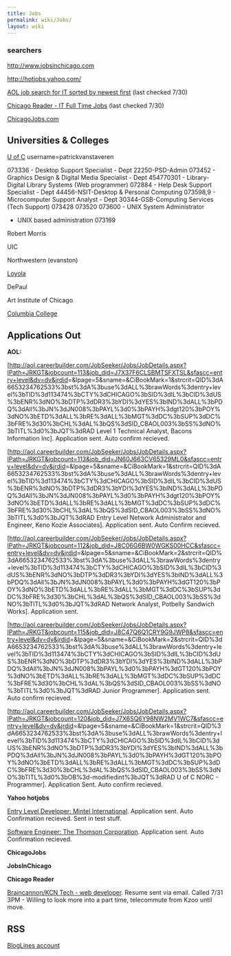 ```yaml
---
title: Jobs
permalink: wiki/Jobs/
layout: wiki
---
```


### searchers

[<http://www.jobsinchicago.com>](http://www.jobsinchicago.com)

[<http://hotjobs.yahoo.com/>](http://hotjobs.yahoo.com/)

[AOL job search for IT sorted by newest
first](http://aol.careerbuilder.com/JobSeeker/Jobs/JobResults.aspx?sc=2&IPath=JRKGT&excrit=QID%3dA6653234762533%3bst%3dA%3buse%3dALL%3brawWords%3dentry+level%3bTID%3d113474%3bCTY%3dCHICAGO%3bSID%3dIL%3bCID%3dUS%3bENR%3dNO%3bDTP%3dDR3%3bYDI%3dYES%3bIND%3dALL%3bPDQ%3dAll%3bJN%3dJN008%3bPAYL%3d0%3bPAYH%3dGT120%3bPOY%3dNO%3bETD%3dALL%3bRE%3dALL%3bMGT%3dDC%3bSUP%3dDC%3bFRE%3d30%3bCHL%3dAL%3bQS%3dSID_CBAOL003%3bSS%3dNO%3bTITL%3d0%3bOB%3d-modifiedint%3bJQT%3dRAD&sd=2)
(last checked 7/30)

[Chicago Reader - IT Full Time
Jobs](http://classifieds.chicagoreader.com/gyrobase/Results?sort=date&subsection=oid%3A27048&jobType=Full-time)
(last checked 7/30)

[ChicagoJobs.com](http://www.chicagojobs.com/)

Universities & Colleges
-----------------------

[U of C](http://jobopportunities.uchicago.edu/)
username=patrickvanstaveren

073336 - Desktop Support Specialist - Dept 22250-PSD-Admin 073452 -
Graphics Design & Digital Media Specialist - Dept 454770301 -
Library-Digital Library Systems (Web programmer) 072884 - Help Desk
Support Specialist - Dept 44456-NSIT-Desktop & Personal Computing
073598,9 - Microcomputer Support Analyst - Dept 30344-GSB-Computing
Services (Tech Support) 073428 073520 073600 - UNIX System Administrator
- UNIX based administration 073169

Robert Morris

UIC

Northwestern (evanston)

[Loyola](http://www.careers.luc.edu)

DePaul

Art Institute of Chicago

[Columbia College](http://www.colum.edu)

Applications Out
----------------

**AOL:**

\[<http://aol.careerbuilder.com/JobSeeker/Jobs/JobDetails.aspx?IPath=JRKGT&jobcount=113&job_did=J7X37F6CLSBMTSFXTSL&sfascc=entry+level&dv=dv&jrdid>=&lpage=5&sname=&CiBookMark=1&strcrit=QID%3dA6653234762533%3bst%3dA%3buse%3dALL%3brawWords%3dentry+level%3bTID%3d113474%3bCTY%3dCHICAGO%3bSID%3dIL%3bCID%3dUS%3bENR%3dNO%3bDTP%3dDR3%3bYDI%3dYES%3bIND%3dALL%3bPDQ%3dAll%3bJN%3dJN008%3bPAYL%3d0%3bPAYH%3dgt120%3bPOY%3dNO%3bETD%3dALL%3bRE%3dALL%3bMGT%3dDC%3bSUP%3dDC%3bFRE%3d30%3bCHL%3dAL%3bQS%3dSID\_CBAOL003%3bSS%3dNO%3bTITL%3d0%3bJQT%3dRAD
Level 1 Technical Analyst, Bacons Information Inc\]. Application sent.
Auto confirm recieved.

\[<http://aol.careerbuilder.com/JobSeeker/Jobs/JobDetails.aspx?IPath=JRKGT&jobcount=113&job_did=JN60J663CV65329ML0&sfascc=entry+level&dv=dv&jrdid>=&lpage=5&sname=&CiBookMark=1&strcrit=QID%3dA6653234762533%3bst%3dA%3buse%3dALL%3brawWords%3dentry+level%3bTID%3d113474%3bCTY%3dCHICAGO%3bSID%3dIL%3bCID%3dUS%3bENR%3dNO%3bDTP%3dDR3%3bYDI%3dYES%3bIND%3dALL%3bPDQ%3dAll%3bJN%3dJN008%3bPAYL%3d0%3bPAYH%3dgt120%3bPOY%3dNO%3bETD%3dALL%3bRE%3dALL%3bMGT%3dDC%3bSUP%3dDC%3bFRE%3d30%3bCHL%3dAL%3bQS%3dSID\_CBAOL003%3bSS%3dNO%3bTITL%3d0%3bJQT%3dRAD
Entry Level Network Administrator and Engineer, Keno Kozie Associates\].
Application sent. Auto Confirm recieved.

\[<http://aol.careerbuilder.com/JobSeeker/Jobs/JobDetails.aspx?IPath=JRKGT&jobcount=112&job_did=J8C06G6BW0WGKS00HCC&sfascc=entry+level&dv=dv&jrdid>=&lpage=5&sname=&CiBookMark=2&strcrit=QID%3dA6653234762533%3bst%3dA%3buse%3dALL%3brawWords%3dentry+level%3bTID%3d113474%3bCTY%3dCHICAGO%3bSID%3dIL%3bCID%3dUS%3bENR%3dNO%3bDTP%3dDR3%3bYDI%3dYES%3bIND%3dALL%3bPDQ%3dAll%3bJN%3dJN008%3bPAYL%3d0%3bPAYH%3dGT120%3bPOY%3dNO%3bETD%3dALL%3bRE%3dALL%3bMGT%3dDC%3bSUP%3dDC%3bFRE%3d30%3bCHL%3dAL%3bQS%3dSID\_CBAOL003%3bSS%3dNO%3bTITL%3d0%3bJQT%3dRAD
Network Analyst, Potbelly Sandwich Works\]. Application sent.

\[<http://aol.careerbuilder.com/JobSeeker/Jobs/JobDetails.aspx?IPath=JRKGT&jobcount=115&job_did=J8C47Q6Q1CRY9G9JWP8&sfascc=entry+level&dv=dv&jrdid>=&lpage=5&sname=&CiBookMark=2&strcrit=QID%3dA6653234762533%3bst%3dA%3buse%3dALL%3brawWords%3dentry+level%3bTID%3d113474%3bCTY%3dCHICAGO%3bSID%3dIL%3bCID%3dUS%3bENR%3dNO%3bDTP%3dDR3%3bYDI%3dYES%3bIND%3dALL%3bPDQ%3dAll%3bJN%3dJN008%3bPAYL%3d0%3bPAYH%3dGT120%3bPOY%3dNO%3bETD%3dALL%3bRE%3dALL%3bMGT%3dDC%3bSUP%3dDC%3bFRE%3d30%3bCHL%3dAL%3bQS%3dSID\_CBAOL003%3bSS%3dNO%3bTITL%3d0%3bJQT%3dRAD
Junior Programmer\]. Application sent. Auto confirm recieved.

\[<http://aol.careerbuilder.com/JobSeeker/Jobs/JobDetails.aspx?IPath=JRKGT&jobcount=120&job_did=J7X6SQ6Y98NW2MV1WC7&sfascc=entry+level&dv=dv&jrdid>=&lpage=5&sname=&CiBookMark=1&strcrit=QID%3dA6653234762533%3bst%3dA%3buse%3dALL%3brawWords%3dentry+level%3bTID%3d113474%3bCTY%3dCHICAGO%3bSID%3dIL%3bCID%3dUS%3bENR%3dNO%3bDTP%3dDR3%3bYDI%3dYES%3bIND%3dALL%3bPDQ%3dAll%3bJN%3dJN008%3bPAYL%3d0%3bPAYH%3dGT120%3bPOY%3dNO%3bETD%3dALL%3bRE%3dALL%3bMGT%3dDC%3bSUP%3dDC%3bFRE%3d30%3bCHL%3dAL%3bQS%3dSID\_CBAOL003%3bSS%3dNO%3bTITL%3d0%3bOB%3d-modifiedint%3bJQT%3dRAD
U of C NORC - Programmer\]. Application Sent. Auto confirm recieved.

**Yahoo hotjobs**

[Entry Level Developer: Mintel
International](http://hotjobs.yahoo.com/jobseeker/jobsearch/job_detail.html;_ylt=Aku3UOuK9wVOoSqW9Fh.mhf6Q6IX?job_id=J929456BZ).
Application sent. Auto Confirmation recieved. Sent in test stuff.

[Software Engineer: The Thomson
Corporation](http://hotjobs.yahoo.com/jobseeker/jobsearch/job_detail.html;_ylt=AqHbxD32ijFI0bB9t3yu7__6Q6IX?job_id=JNG99BOR0).
Application sent. Auto Confirmation recieved.

**ChicagoJobs**

**JobsInChicago**

**Chicago Reader**

[Braincannon/KCN Tech - web
developer](http://classifieds.chicagoreader.com/chicago/ViewAd?oid=oid%3A237134).
Resume sent via email. Called 7/31 3PM - Willing to look more into a
part time, telecommute from Kzoo until move.

RSS
---

[BlogLines account](http://www.bloglines.com/myblogs)
